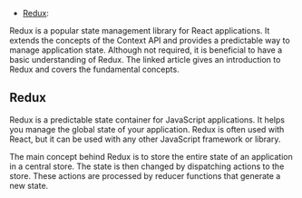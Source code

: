 - [Redux](https://blog.logrocket.com/understanding-redux-tutorial-examples/#introduction-redux):

Redux is a popular state management library for React applications. It extends the concepts of the Context API and provides a predictable way to manage application state. Although not required, it is beneficial to have a basic understanding of Redux. The linked article gives an introduction to Redux and covers the fundamental concepts.

## Redux

Redux is a predictable state container for JavaScript applications. It helps you manage the global state of your application. Redux is often used with React, but it can be used with any other JavaScript framework or library.

The main concept behind Redux is to store the entire state of an application in a central store. The state is then changed by dispatching actions to the store. These actions are processed by reducer functions that generate a new state.
